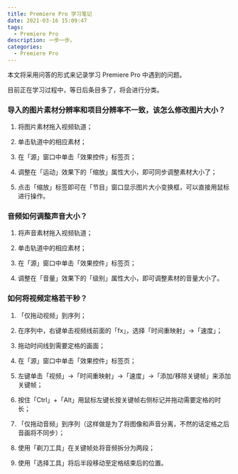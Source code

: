 ```yaml
---
title: Premiere Pro 学习笔记
date: 2021-03-16 15:09:47
tags: 
  - Premiere Pro
description: 一步一步。
categories:
  - Premiere Pro
---
```


本文将采用问答的形式来记录学习 Premiere Pro 中遇到的问题。

目前正在学习过程中，等日后条目多了，将会进行分类。

### 导入的图片素材分辨率和项目分辨率不一致，该怎么修改图片大小？

1. 将图片素材拖入视频轨道；

2. 单击轨道中的相应素材；

3. 在「源」窗口中单击「效果控件」标签页；

4. 调整在「运动」效果下的「缩放」属性大小，即可同步调整素材大小了；

5. 点击「缩放」标签即可在「节目」窗口显示图片大小变换框，可以直接用鼠标进行操作。

### 音频如何调整声音大小？

1. 将声音素材拖入视频轨道；

2. 单击轨道中的相应素材；

3. 在「源」窗口中单击「效果控件」标签页；

4. 调整在「音量」效果下的「级别」属性大小，即可调整素材的音量大小了。

### 如何将视频定格若干秒？

1. 「仅拖动视频」到序列；

2. 在序列中，右键单击视频线前面的「fx」，选择「时间重映射」->「速度」；

3. 拖动时间线到需要定格的画面；

4. 在「源」窗口中单击「效果控件」标签页；

5. 左键单击「视频」->「时间重映射」->「速度」->「添加/移除关键帧」来添加关键帧；

6. 按住「Ctrl」+「Alt」用鼠标左键长按关键帧右侧标记并拖动需要定格的时长；

7. 「仅拖动音频」到序列（这样做是为了将图像和声音分离，不然的话定格之后音画将不同步）；

8. 使用「剃刀工具」在关键帧处将音频拆分为两段；

9. 使用「选择工具」将后半段移动至定格结束后的位置。
